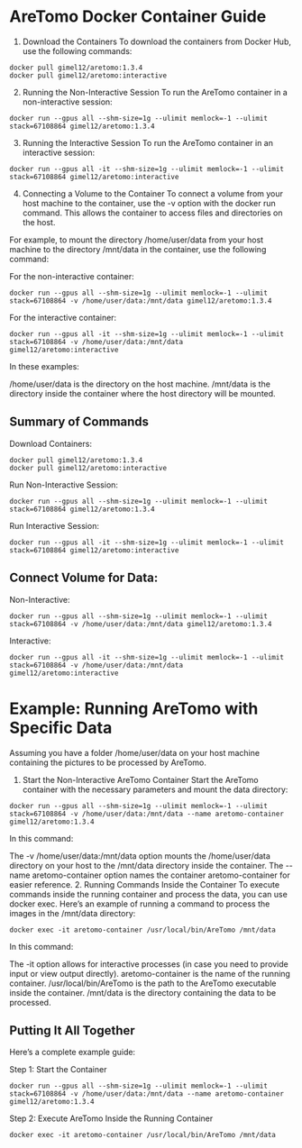 # AreTomo Docker Container Guide
1. Download the Containers
To download the containers from Docker Hub, use the following commands:

```
docker pull gimel12/aretomo:1.3.4
docker pull gimel12/aretomo:interactive
```
2. Running the Non-Interactive Session
To run the AreTomo container in a non-interactive session:

```
docker run --gpus all --shm-size=1g --ulimit memlock=-1 --ulimit stack=67108864 gimel12/aretomo:1.3.4
```
3. Running the Interactive Session
To run the AreTomo container in an interactive session:

```
docker run --gpus all -it --shm-size=1g --ulimit memlock=-1 --ulimit stack=67108864 gimel12/aretomo:interactive
```
4. Connecting a Volume to the Container
To connect a volume from your host machine to the container, use the -v option with the docker run command. This allows the container to access files and directories on the host.

For example, to mount the directory /home/user/data from your host machine to the directory /mnt/data in the container, use the following command:

For the non-interactive container:

```
docker run --gpus all --shm-size=1g --ulimit memlock=-1 --ulimit stack=67108864 -v /home/user/data:/mnt/data gimel12/aretomo:1.3.4
```
For the interactive container:

```
docker run --gpus all -it --shm-size=1g --ulimit memlock=-1 --ulimit stack=67108864 -v /home/user/data:/mnt/data gimel12/aretomo:interactive
```
In these examples:

/home/user/data is the directory on the host machine.
/mnt/data is the directory inside the container where the host directory will be mounted.
## Summary of Commands
Download Containers:
```
docker pull gimel12/aretomo:1.3.4
docker pull gimel12/aretomo:interactive
```
Run Non-Interactive Session:

```
docker run --gpus all --shm-size=1g --ulimit memlock=-1 --ulimit stack=67108864 gimel12/aretomo:1.3.4
```
Run Interactive Session:

```
docker run --gpus all -it --shm-size=1g --ulimit memlock=-1 --ulimit stack=67108864 gimel12/aretomo:interactive
```
## Connect Volume for Data:

Non-Interactive:
```
docker run --gpus all --shm-size=1g --ulimit memlock=-1 --ulimit stack=67108864 -v /home/user/data:/mnt/data gimel12/aretomo:1.3.4
```
Interactive:
```
docker run --gpus all -it --shm-size=1g --ulimit memlock=-1 --ulimit stack=67108864 -v /home/user/data:/mnt/data gimel12/aretomo:interactive
```
# Example: Running AreTomo with Specific Data

Assuming you have a folder /home/user/data on your host machine containing the pictures to be processed by AreTomo.

1. Start the Non-Interactive AreTomo Container
Start the AreTomo container with the necessary parameters and mount the data directory:

```
docker run --gpus all --shm-size=1g --ulimit memlock=-1 --ulimit stack=67108864 -v /home/user/data:/mnt/data --name aretomo-container gimel12/aretomo:1.3.4
```
In this command:

The -v /home/user/data:/mnt/data option mounts the /home/user/data directory on your host to the /mnt/data directory inside the container.
The --name aretomo-container option names the container aretomo-container for easier reference.
2. Running Commands Inside the Container
To execute commands inside the running container and process the data, you can use docker exec. Here’s an example of running a command to process the images in the /mnt/data directory:

```
docker exec -it aretomo-container /usr/local/bin/AreTomo /mnt/data
```
In this command:

The -it option allows for interactive processes (in case you need to provide input or view output directly).
aretomo-container is the name of the running container.
/usr/local/bin/AreTomo is the path to the AreTomo executable inside the container.
/mnt/data is the directory containing the data to be processed.

## Putting It All Together
Here’s a complete example guide:

Step 1: Start the Container
```
docker run --gpus all --shm-size=1g --ulimit memlock=-1 --ulimit stack=67108864 -v /home/user/data:/mnt/data --name aretomo-container gimel12/aretomo:1.3.4
```
Step 2: Execute AreTomo Inside the Running Container
```
docker exec -it aretomo-container /usr/local/bin/AreTomo /mnt/data
```

